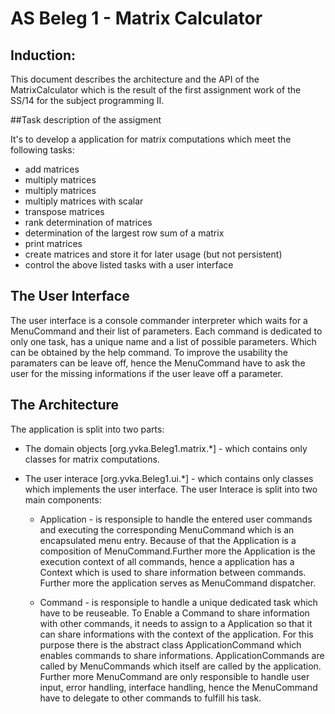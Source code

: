 # AS Beleg 1 - Matrix Calculator

## Induction:

This document describes the architecture and the API of the MatrixCalculator which is the result of the first assignment work of the SS/14 for the subject programming II.

##Task description of the assigment

It's to develop a application for matrix computations which meet the following tasks:

* add matrices
* multiply matrices
* multiply matrices
* multiply matrices with scalar
* transpose matrices
* rank determination of matrices
* determination of the largest row sum of a matrix
* print matrices
* create matrices and store it for later usage (but not persistent)
* control the above listed tasks with a user interface

## The User Interface

The user interface is a console commander interpreter which waits for a MenuCommand and their list of parameters. Each command is dedicated to only one task,  has a unique name and a list of possible parameters. Which can be obtained by the help command. To improve the usability the paramaters can be leave off,  hence the MenuCommand have to ask the user for the missing informations if the user leave off a parameter.

## The Architecture

The application is split into two parts:

 - The domain objects [org.yvka.Beleg1.matrix.*] - which contains only classes for matrix computations.

- The user interace [org.yvka.Beleg1.ui.*] - which contains only classes which implements the user interface. The user Interace is split into two main components:

	* Application - is responsiple to handle the entered user commands and executing the corresponding MenuCommand which is an encapsulated menu entry.  Because of that the Application is a composition of MenuCommand.Further more the Application is the execution context of all commands,  hence a application has a Context which is used to share information between commands.  Further more the application serves as MenuCommand dispatcher.  

	* Command - is responsiple to handle a unique dedicated task which have to be reuseable.  To Enable a Command to share information with other commands,  it needs to assign to a Application so that it can share informations with the context of the application.  For this purpose there is the abstract class ApplicationCommand which enables commands to share informations.  ApplicationCommands are called by MenuCommands which itself are called by the application.  Further more MenuCommand are only responsible to handle user input,  error handling,  interface handling,  hence the MenuCommand have to delegate to other commands to fulfill his task.  
